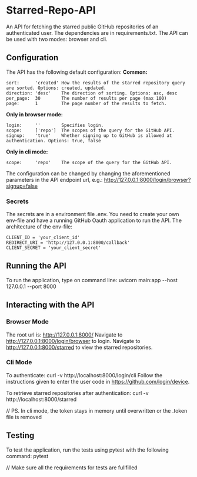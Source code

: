 # Starred-Repo-API
An API for fetching the starred public GitHub repositories of an authenticated user.
The dependencies are in requirements.txt.
The API can be used with two modes: browser and cli.

## Configuration
The API has the following default configuration:
**Common:**
```
sort:      'created' How the results of the starred repository query are sorted. Options: created, updated.
direction: 'desc'    The direction of sorting. Options: asc, desc
per_page:  30        The number of results per page (max 100)
page:      1         The page number of the results to fetch.
```
**Only in browser mode:**
```
login:     ''        Specifies login.
scope:     ['repo']  The scopes of the query for the GitHub API.
signup:    'true'    Whether signing up to GitHub is allowed at authentication. Options: true, false
```
**Only in cli mode:**
```
scope:     'repo'    The scope of the query for the GitHub API.
```
The configuration can be changed by changing the aforementioned parameters in the API endpoint url, e.g.:
http://127.0.0.1:8000/login/browser?signup=false


### Secrets
The secrets are in a environment file .env. You need to create your own env-file and have a running GitHub Oauth application to run the API.
The architecture of the env-file:
```
CLIENT_ID = 'your_client_id'
REDIRECT_URI = 'http://127.0.0.1:8000/callback'
CLIENT_SECRET = 'your_client_secret'
```

## Running the API
To run the application, type on command line:
uvicorn main:app --host 127.0.0.1 --port 8000

## Interacting with the API

### Browser Mode
The root url is: http://127.0.0.1:8000/
Navigate to http://127.0.0.1:8000/login/browser to login. 
Navigate to http://127.0.0.1:8000/starred to view the starred repositories.

### Cli Mode
To authenticate: curl -v http://localhost:8000/login/cli
Follow the instructions given to enter the user code in https://github.com/login/device.

To retrieve starred repositories after authentication: curl -v http://localhost:8000/starred

// PS. In cli mode, the token stays in memory until overwritten or the .token file is removed

## Testing
To test the application, run the tests using pytest with the following command:
pytest

// Make sure all the requirements for tests are fullfilled
